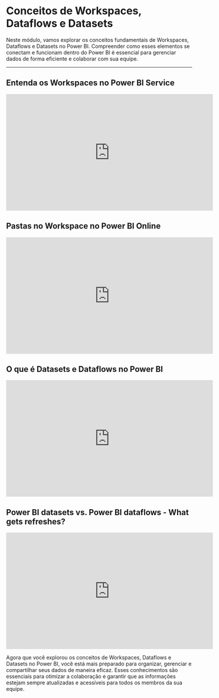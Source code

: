 # Conceitos de Workspaces, Dataflows e Datasets

Neste módulo, vamos explorar os conceitos fundamentais de Workspaces, Dataflows e Datasets no Power BI. Compreender como esses elementos se conectam e funcionam dentro do Power BI é essencial para gerenciar dados de forma eficiente e colaborar com sua equipe.

---

## Entenda os Workspaces no Power BI Service

<iframe width="560" height="315" src="https://www.youtube.com/embed/z6-GTbwFSyI?si=c3aW4__TV-aP2oMc" title="YouTube video player" frameborder="0" allow="accelerometer; autoplay; clipboard-write; encrypted-media; gyroscope; picture-in-picture; web-share" referrerpolicy="strict-origin-when-cross-origin" allowfullscreen></iframe>

## Pastas no Workspace no Power BI Online

<iframe width="560" height="315" src="https://www.youtube.com/embed/DfZmi8dXKr0?si=hu-UlXJp75NUo2Eq" title="YouTube video player" frameborder="0" allow="accelerometer; autoplay; clipboard-write; encrypted-media; gyroscope; picture-in-picture; web-share" referrerpolicy="strict-origin-when-cross-origin" allowfullscreen></iframe>

## O que é Datasets e Dataflows no Power BI

<iframe width="560" height="315" src="https://www.youtube.com/embed/Md5lI9CvuIA?si=BUXRQPh0GDEPWZnJ" title="YouTube video player" frameborder="0" allow="accelerometer; autoplay; clipboard-write; encrypted-media; gyroscope; picture-in-picture; web-share" referrerpolicy="strict-origin-when-cross-origin" allowfullscreen></iframe>

## Power BI datasets vs. Power BI dataflows - What gets refreshes?

<iframe width="560" height="315" src="https://www.youtube.com/embed/xA6YouSI6kY?si=GBd0awKrPwHnJI04" title="YouTube video player" frameborder="0" allow="accelerometer; autoplay; clipboard-write; encrypted-media; gyroscope; picture-in-picture; web-share" referrerpolicy="strict-origin-when-cross-origin" allowfullscreen></iframe>

Agora que você explorou os conceitos de Workspaces, Dataflows e Datasets no Power BI, você está mais preparado para organizar, gerenciar e compartilhar seus dados de maneira eficaz. Esses conhecimentos são essenciais para otimizar a colaboração e garantir que as informações estejam sempre atualizadas e acessíveis para todos os membros da sua equipe.
